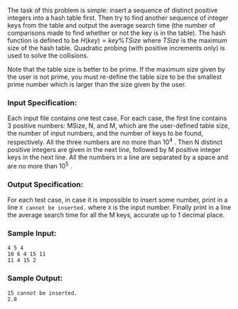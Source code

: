 <!-- Title
Hashing - Average Search Time (25)
-->
The task of this problem is simple: insert a sequence of distinct positive
integers into a hash table first. Then try to find another sequence of integer
keys from the table and output the average search time (the number of
comparisons made to find whether or not the key is in the table). The hash
function is defined to be $H(key) = key \% TSize$ where $TSize$ is the maximum
size of the hash table. Quadratic probing (with positive increments only) is
used to solve the collisions.

Note that the table size is better to be prime. If the maximum size given by
the user is not prime, you must re-define the table size to be the smallest
prime number which is larger than the size given by the user.

### Input Specification:

Each input file contains one test case. For each case, the first line contains
3 positive numbers: MSize, N, and M, which are the user-defined table size,
the number of input numbers, and the number of keys to be found, respectively.
All the three numbers are no more than $10^4$ . Then N distinct positive
integers are given in the next line, followed by M positive integer keys in
the next line. All the numbers in a line are separated by a space and are no
more than $10^5$ .

### Output Specification:

For each test case, in case it is impossible to insert some number, print in a
line `X cannot be inserted.` where `X` is the input number. Finally print in a
line the average search time for all the M keys, accurate up to 1 decimal
place.

### Sample Input:

```
4 5 4
10 6 4 15 11
11 4 15 2
```

### Sample Output:

```
15 cannot be inserted.
2.8
```
